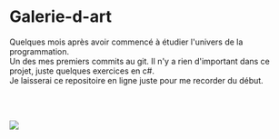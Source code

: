 # Galerie-d-art

Quelques mois après avoir commencé à étudier l'univers de la programmation.<br>
Un des mes premiers commits au git. Il n'y a rien d'important dans ce projet, juste quelques exercices en c#.<br>
Je laisserai ce repositoire en ligne juste pour me recorder du début.

<br><br>

<img src="https://quotefancy.com/media/wallpaper/3840x2160/1720721-Carl-Sagan-Quote-Science-is-more-than-a-body-of-knowledge-It-s-a.jpg">
